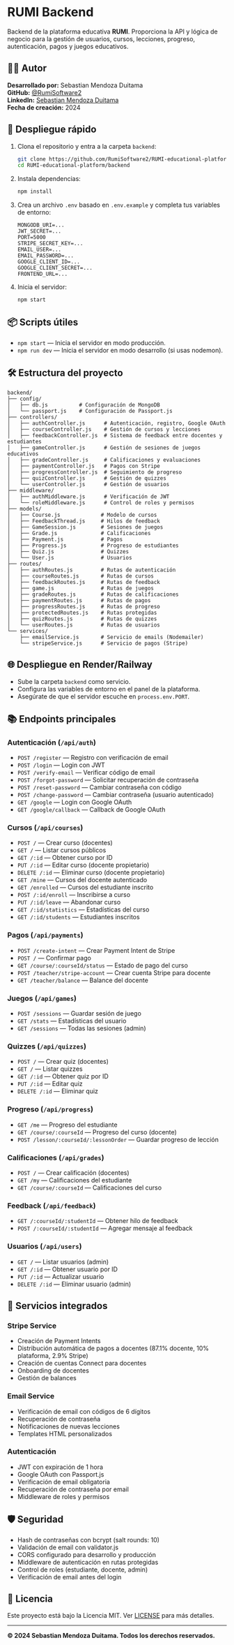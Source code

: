 # RUMI Backend

Backend de la plataforma educativa **RUMI**. Proporciona la API y lógica de negocio para la gestión de usuarios, cursos, lecciones, progreso, autenticación, pagos y juegos educativos.

## 👨‍💻 Autor
**Desarrollado por:** Sebastian Mendoza Duitama  
**GitHub:** [@RumiSoftware2](https://github.com/RumiSoftware2/RUMI-educational-platform)  
**LinkedIn:** [Sebastian Mendoza Duitama](https://www.linkedin.com/in/sebastian-mendoza-duitama-694845203)  
**Fecha de creación:** 2024

## 🚀 Despliegue rápido

1. Clona el repositorio y entra a la carpeta `backend`:
   ```bash
   git clone https://github.com/RumiSoftware2/RUMI-educational-platform.git
   cd RUMI-educational-platform/backend
   ```

2. Instala dependencias:
   ```bash
   npm install
   ```

3. Crea un archivo `.env` basado en `.env.example` y completa tus variables de entorno:
   ```env
   MONGODB_URI=...
   JWT_SECRET=...
   PORT=5000
   STRIPE_SECRET_KEY=...
   EMAIL_USER=...
   EMAIL_PASSWORD=...
   GOOGLE_CLIENT_ID=...
   GOOGLE_CLIENT_SECRET=...
   FRONTEND_URL=...
   ```

4. Inicia el servidor:
   ```bash
   npm start
   ```

## 📦 Scripts útiles

- `npm start` — Inicia el servidor en modo producción.
- `npm run dev` — Inicia el servidor en modo desarrollo (si usas nodemon).

## 🛠️ Estructura del proyecto

```
backend/
├── config/
│   ├── db.js          # Configuración de MongoDB
│   └── passport.js    # Configuración de Passport.js
├── controllers/
│   ├── authController.js      # Autenticación, registro, Google OAuth
│   ├── courseController.js    # Gestión de cursos y lecciones
│   ├── feedbackController.js  # Sistema de feedback entre docentes y estudiantes
│   ├── gameController.js      # Gestión de sesiones de juegos educativos
│   ├── gradeController.js     # Calificaciones y evaluaciones
│   ├── paymentController.js   # Pagos con Stripe
│   ├── progressController.js  # Seguimiento de progreso
│   ├── quizController.js      # Gestión de quizzes
│   └── userController.js      # Gestión de usuarios
├── middleware/
│   ├── authMiddleware.js      # Verificación de JWT
│   └── roleMiddleware.js      # Control de roles y permisos
├── models/
│   ├── Course.js             # Modelo de cursos
│   ├── FeedbackThread.js     # Hilos de feedback
│   ├── GameSession.js        # Sesiones de juegos
│   ├── Grade.js              # Calificaciones
│   ├── Payment.js            # Pagos
│   ├── Progress.js           # Progreso de estudiantes
│   ├── Quiz.js               # Quizzes
│   └── User.js               # Usuarios
├── routes/
│   ├── authRoutes.js         # Rutas de autenticación
│   ├── courseRoutes.js       # Rutas de cursos
│   ├── feedbackRoutes.js     # Rutas de feedback
│   ├── game.js               # Rutas de juegos
│   ├── gradeRoutes.js        # Rutas de calificaciones
│   ├── paymentRoutes.js      # Rutas de pagos
│   ├── progressRoutes.js     # Rutas de progreso
│   ├── protectedRoutes.js    # Rutas protegidas
│   ├── quizRoutes.js         # Rutas de quizzes
│   └── userRoutes.js         # Rutas de usuarios
└── services/
    ├── emailService.js       # Servicio de emails (Nodemailer)
    └── stripeService.js      # Servicio de pagos (Stripe)
```

## 🌐 Despliegue en Render/Railway

- Sube la carpeta `backend` como servicio.
- Configura las variables de entorno en el panel de la plataforma.
- Asegúrate de que el servidor escuche en `process.env.PORT`.

## 📚 Endpoints principales

### Autenticación (`/api/auth`)
- `POST /register` — Registro con verificación de email
- `POST /login` — Login con JWT
- `POST /verify-email` — Verificar código de email
- `POST /forgot-password` — Solicitar recuperación de contraseña
- `POST /reset-password` — Cambiar contraseña con código
- `POST /change-password` — Cambiar contraseña (usuario autenticado)
- `GET /google` — Login con Google OAuth
- `GET /google/callback` — Callback de Google OAuth

### Cursos (`/api/courses`)
- `POST /` — Crear curso (docentes)
- `GET /` — Listar cursos públicos
- `GET /:id` — Obtener curso por ID
- `PUT /:id` — Editar curso (docente propietario)
- `DELETE /:id` — Eliminar curso (docente propietario)
- `GET /mine` — Cursos del docente autenticado
- `GET /enrolled` — Cursos del estudiante inscrito
- `POST /:id/enroll` — Inscribirse a curso
- `PUT /:id/leave` — Abandonar curso
- `GET /:id/statistics` — Estadísticas del curso
- `GET /:id/students` — Estudiantes inscritos

### Pagos (`/api/payments`)
- `POST /create-intent` — Crear Payment Intent de Stripe
- `POST /` — Confirmar pago
- `GET /course/:courseId/status` — Estado de pago del curso
- `POST /teacher/stripe-account` — Crear cuenta Stripe para docente
- `GET /teacher/balance` — Balance del docente

### Juegos (`/api/games`)
- `POST /sessions` — Guardar sesión de juego
- `GET /stats` — Estadísticas del usuario
- `GET /sessions` — Todas las sesiones (admin)

### Quizzes (`/api/quizzes`)
- `POST /` — Crear quiz (docentes)
- `GET /` — Listar quizzes
- `GET /:id` — Obtener quiz por ID
- `PUT /:id` — Editar quiz
- `DELETE /:id` — Eliminar quiz

### Progreso (`/api/progress`)
- `GET /me` — Progreso del estudiante
- `GET /course/:courseId` — Progreso del curso (docente)
- `POST /lesson/:courseId/:lessonOrder` — Guardar progreso de lección

### Calificaciones (`/api/grades`)
- `POST /` — Crear calificación (docentes)
- `GET /my` — Calificaciones del estudiante
- `GET /course/:courseId` — Calificaciones del curso

### Feedback (`/api/feedback`)
- `GET /:courseId/:studentId` — Obtener hilo de feedback
- `POST /:courseId/:studentId` — Agregar mensaje al feedback

### Usuarios (`/api/users`)
- `GET /` — Listar usuarios (admin)
- `GET /:id` — Obtener usuario por ID
- `PUT /:id` — Actualizar usuario
- `DELETE /:id` — Eliminar usuario (admin)

## 🔧 Servicios integrados

### Stripe Service
- Creación de Payment Intents
- Distribución automática de pagos a docentes (87.1% docente, 10% plataforma, 2.9% Stripe)
- Creación de cuentas Connect para docentes
- Onboarding de docentes
- Gestión de balances

### Email Service
- Verificación de email con códigos de 6 dígitos
- Recuperación de contraseña
- Notificaciones de nuevas lecciones
- Templates HTML personalizados

### Autenticación
- JWT con expiración de 1 hora
- Google OAuth con Passport.js
- Verificación de email obligatoria
- Recuperación de contraseña por email
- Middleware de roles y permisos

## 🛡️ Seguridad

- Hash de contraseñas con bcrypt (salt rounds: 10)
- Validación de email con validator.js
- CORS configurado para desarrollo y producción
- Middleware de autenticación en rutas protegidas
- Control de roles (estudiante, docente, admin)
- Verificación de email antes del login

## 📝 Licencia

Este proyecto está bajo la Licencia MIT. Ver [LICENSE](../LICENSE) para más detalles.

---
**© 2024 Sebastian Mendoza Duitama. Todos los derechos reservados.** 